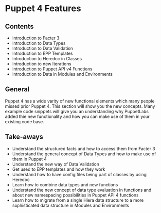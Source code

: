 # Puppet 4 Features

## Contents

- Introduction to Facter 3
- Introduction to Data Types
- Introduction to Data Validation
- Introduction to EPP Templates
- Introduction to Heredoc in Classes
- Introduction to new Iterations
- Introduction to Puppet API v4 Functions
- Introduction to Data in Modules and Environments

## General

Puppet 4 has a wide varity of new functional elements which many people missed prior Puppet 4.
This section will show you the new concepts.
Many example code snippets will give you an understanding why PuppetLabs added thie new functionality and how you can make use of them in your existing code base.

## Take-aways

- Understand the structured facts and how to access them from Facter 3
- Understand the general concept of Data Types and how to make use of them in Puppet 4
- Understand the new way of Data Validation
- Get used to EPP templates and how they work
- Understand how to have config files being part of classes by using Heredoc
- Learn how to combine data types and new functions
- Understand the new concept of data type evaluation in functions and about new namespacing possibilities in Puppet API 4 functions
- Learn how to migrate from a single Hiera data structure to a more sophisticated data structure in Modules and Environments


